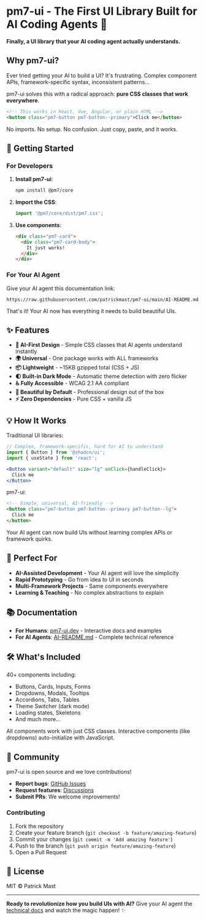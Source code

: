 # pm7-ui - The First UI Library Built for AI Coding Agents 🤖

**Finally, a UI library that your AI coding agent actually understands.**

## Why pm7-ui?

Ever tried getting your AI to build a UI? It's frustrating. Complex component APIs, framework-specific syntax, inconsistent patterns... 

pm7-ui solves this with a radical approach: **pure CSS classes that work everywhere**.

```html
<!-- This works in React, Vue, Angular, or plain HTML -->
<button class="pm7-button pm7-button--primary">Click me</button>
```

No imports. No setup. No confusion. Just copy, paste, and it works.

## 🚀 Getting Started

### For Developers

1. **Install pm7-ui**:
   ```bash
   npm install @pm7/core
   ```

2. **Import the CSS**:
   ```javascript
   import '@pm7/core/dist/pm7.css';
   ```

3. **Use components**:
   ```html
   <div class="pm7-card">
     <div class="pm7-card-body">
       It just works!
     </div>
   </div>
   ```

### For Your AI Agent

Give your AI agent this documentation link:

```
https://raw.githubusercontent.com/patrickmast/pm7-ui/main/AI-README.md
```

That's it! Your AI now has everything it needs to build beautiful UIs.

## ✨ Features

- **🤖 AI-First Design** - Simple CSS classes that AI agents understand instantly
- **🌍 Universal** - One package works with ALL frameworks
- **📦 Lightweight** - ~15KB gzipped total (CSS + JS)
- **🌓 Built-in Dark Mode** - Automatic theme detection with zero flicker
- **♿ Fully Accessible** - WCAG 2.1 AA compliant
- **🎨 Beautiful by Default** - Professional design out of the box
- **⚡ Zero Dependencies** - Pure CSS + vanilla JS

## 💡 How It Works

Traditional UI libraries:
```jsx
// Complex, framework-specific, hard for AI to understand
import { Button } from '@shadcn/ui';
import { useState } from 'react';

<Button variant="default" size="lg" onClick={handleClick}>
  Click me
</Button>
```

pm7-ui:
```html
<!-- Simple, universal, AI-friendly -->
<button class="pm7-button pm7-button--primary pm7-button--lg">
  Click me
</button>
```

Your AI agent can now build UIs without learning complex APIs or framework quirks.

## 🎯 Perfect For

- **AI-Assisted Development** - Your AI agent will love the simplicity
- **Rapid Prototyping** - Go from idea to UI in seconds
- **Multi-Framework Projects** - Same components everywhere
- **Learning & Teaching** - No complex abstractions to explain

## 📚 Documentation

- **For Humans**: [pm7-ui.dev](https://pm7-ui.dev) - Interactive docs and examples
- **For AI Agents**: [AI-README.md](https://raw.githubusercontent.com/patrickmast/pm7-ui/main/AI-README.md) - Complete technical reference

## 🛠️ What's Included

40+ components including:
- Buttons, Cards, Inputs, Forms
- Dropdowns, Modals, Tooltips
- Accordions, Tabs, Tables
- Theme Switcher (dark mode)
- Loading states, Skeletons
- And much more...

All components work with just CSS classes. Interactive components (like dropdowns) auto-initialize with JavaScript.

## 🤝 Community

pm7-ui is open source and we love contributions!

- **Report bugs**: [GitHub Issues](https://github.com/patrickmast/pm7-ui/issues)
- **Request features**: [Discussions](https://github.com/patrickmast/pm7-ui/discussions)
- **Submit PRs**: We welcome improvements!

### Contributing

1. Fork the repository
2. Create your feature branch (`git checkout -b feature/amazing-feature`)
3. Commit your changes (`git commit -m 'Add amazing feature'`)
4. Push to the branch (`git push origin feature/amazing-feature`)
5. Open a Pull Request

## 📄 License

MIT © Patrick Mast

---

**Ready to revolutionize how you build UIs with AI?** Give your AI agent the [technical docs](https://raw.githubusercontent.com/patrickmast/pm7-ui/main/AI-README.md) and watch the magic happen! ✨